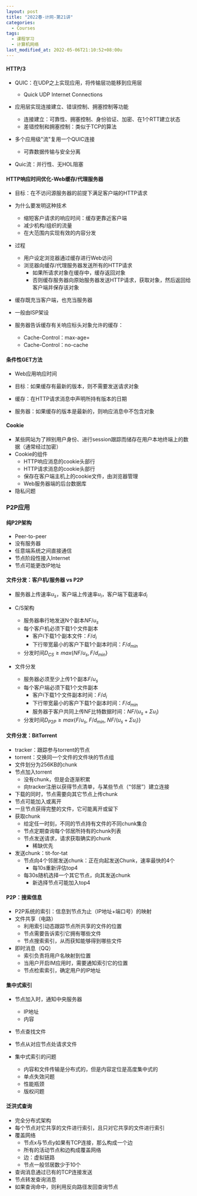 ```yaml
---
layout: post
title: "2022春-计网-第21讲"
categories: 
  - Courses
tags:
  - 课程学习
  - 计算机网络
last_modified_at: 2022-05-06T21:10:52+08:00u
---
```


#### HTTP/3

- QUIC：在UDP之上实现应用，将传输层功能移到应用层
  - Quick UDP Internet Connections


- 应用层实现连接建立、错误控制、拥塞控制等功能
  - 连接建立：可靠性、拥塞控制、身份验证、加密、在1个RTT建立状态
  - 差错控制和拥塞控制：类似于TCP的算法
- 多个应用级"流"复用一个QUIC连接
  - 可靠数据传输与安全分离
- Quic流：并行性、无HOL阻塞

#### HTTP响应时间优化-Web缓存/代理服务器

- 目标：在不访问源服务器的前提下满足客户端的HTTP请求
- 为什么要发明这种技术
  - 缩短客户请求的响应时间：缓存更靠近客户端
  - 减少机构/组织的流量
  - 在大范围内实现有效的内容分发
- 过程
  - 用户设定浏览器通过缓存进行Web访问
  - 浏览器向缓存/代理服务器发送所有的HTTP请求
    - 如果所请求对象在缓存中，缓存返回对象
    - 否则缓存服务器向原始服务器发送HTTP请求，获取对象，然后返回给客户端并保存该对象
- 缓存既充当客户端，也充当服务器
- 一般由ISP架设

- 服务器告诉缓存有关响应标头对象允许的缓存：
  - Cache-Control：max-age=<seconds>
  - Cache-Control：no-cache

#### 条件性GET方法

- Web应用响应时间
- 目标：如果缓存有最新的版本，则不需要发送请求对象
- 缓存：在HTTP请求消息中声明所持有版本的日期

- 服务器：如果缓存的版本是最新的，则响应消息中不包含对象

#### Cookie

- 某些网站为了辨别用户身份、进行session跟踪而储存在用户本地终端上的数据（通常经过加密）
- Cookie的组件
  - HTTP响应消息的cookie头部行
  - HTTP请求消息的cookie头部行
  - 保存在客户端主机上的cookie文件，由浏览器管理
  - Web服务器端的后台数据库
- 隐私问题

### P2P应用

#### 纯P2P架构

- Peer-to-peer
- 没有服务器
- 任意端系统之间直接通信
- 节点阶段性接入Internet
- 节点可能更改IP地址

#### 文件分发：客户机/服务器 vs P2P

- 服务器上传速率$u_s$，客户端上传速率$u_i$，客户端下载速率$d_i$
- C/S架构
  - 服务器串行地发送N个副本$NF/u_s$
  - 每个客户机必须下载1个文件副本
    - 客户i下载1个副本文件：$F/d_i$
    - 下行带宽最小的客户下载1个副本时间：$F/d_{min}$
  - 分发时间$D_{CS}\ge max\{NF/u_s,F/d_{min}\}$

- 文件分发
  - 服务器必须至少上传1个副本$F/u_s$
  - 每个客户端必须下载1个文件副本
    - 客户i下载1个文件副本时间：$F/d_i$
    - 下行带宽最小的客户下载1个副本时间：$F/d_{min}$
    - 服务器于客户共同上传NF比特数据时间：$NF/(u_s+\Sigma u_i)$
  - 分发时间$D_{P2P}\ge max\{F/u_s,\;F/d_{min},\;NF/(u_s+\Sigma u_i)\}$

#### 文件分发：BitTorrent

- tracker：跟踪参与torrent的节点
- torrent：交换同一个文件的文件块的节点组
- 文件划分为256KB的chunk
- 节点加入torrent
  - 没有chunk，但是会逐渐积累
  - 向tracker注册以获得节点清单，与某些节点（“邻居”）建立连接
- 下载的同时，节点需要向其它节点上传chunk
- 节点可能加入或离开
- 一旦节点获得完整的文件，它可能离开或留下
- 获取chunk
  - 给定任一时刻，不同的节点持有文件的不同chunk集合
  - 节点定期查询每个邻居所持有的chunk列表
  - 节点发送请求，请求获取确实的chunk
    - 稀缺优先
- 发送chunk：tit-for-tat
  - 节点向4个邻居发送chunk：正在向起发送Chunk，速率最快的4个
    - 每10s重新评估top4
  - 每30s随机选择一个其它节点，向其发送chunk
    - 新选择节点可能加入top4

#### P2P：搜索信息

- P2P系统的索引：信息到节点为止（IP地址+端口号）的映射
- 文件共享（电路）
  - 利用索引动态跟踪节点所共享的文件的位置
  - 节点需要告诉索引它拥有哪些文件
  - 节点搜索索引，从而获知能够得到哪些文件
- 即时消息（QQ）
  - 索引负责将用户名映射到位置
  - 当用户开启IM应用时，需要通知索引它的位置
  - 节点检索索引，确定用户的IP地址

#### 集中式索引

- 节点加入时，通知中央服务器
  - IP地址
  - 内容
- 节点查找文件
- 节点从对应节点处请求文件

- 集中式索引的问题
  - 内容和文件传输是分布式的，但是内容定位是高度集中式的
  - 单点失效问题
  - 性能瓶颈
  - 版权问题

#### 泛洪式查询

- 完全分布式架构
- 每个节点对它共享的文件进行索引，且只对它共享的文件进行索引
- 覆盖网络
  - 节点x与节点y如果有TCP连接，那么构成一个边
  - 所有的活动节点和边构成覆盖网络
  - 边：虚拟链路
  - 节点一般邻居数少于10个
- 查询消息通过已有的TCP连接发送
- 节点转发查询消息
- 如果查询命中，则利用反向路径发回查询节点

















